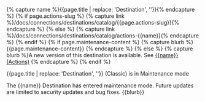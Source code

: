 {% capture name %}{{page.title | replace: 'Destination', ''}}{% endcapture %}
{% if page.actions-slug %}
{% capture link %}/docs/connections/destinations/catalog/{{page.actions-slug}}{% endcapture %}
{% else %}
{% capture link %}/docs/connections/destinations/catalog/actions-{{name}}{% endcapture %}
{% endif %}
{% if page.maintenance-content %}
{% capture blurb %}{{page.maintenance-content}} {% endcapture %}
{% else %}
{% capture blurb %}A new version of this destination is available. See [{{name}} (Actions)]({{link}}) {% endcapture %}
{% endif %}

<div class="premonition warning"><div class="fa fa-check-square"></div><div class="content"><p class="header">{{page.title | replace: 'Destination', ''}} (Classic) is in Maintenance mode</p>
<p markdown=1>The {{name}} Destination has entered maintenance mode. Future updates are limited to security updates and bug fixes. {{blurb}}</p>
</div></div>